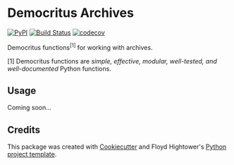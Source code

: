 # Democritus Archives

[![PyPI](https://img.shields.io/pypi/v/d8s-archives.svg)](https://pypi.python.org/pypi/d8s-archives)
[![Build Status](https://travis-ci.com/democritus-project/d8s-archives.svg?branch=main)](https://travis-ci.com/democritus-project/d8s-archives)
[![codecov](https://codecov.io/gh/democritus-project/d8s-archives/branch/main/graph/badge.svg?token=V0WOIXRGMM)](https://codecov.io/gh/democritus-project/d8s-archives)

Democritus functions<sup>[1]</sup> for working with archives.

[1] Democritus functions are <i>simple, effective, modular, well-tested, and well-documented</i> Python functions.

## Usage

Coming soon...

## Credits

This package was created with [Cookiecutter](https://github.com/audreyr/cookiecutter) and Floyd Hightower's [Python project template](https://github.com/fhightower-templates/python-project-template).
